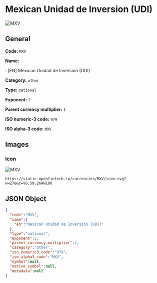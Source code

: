 
# Mexican Unidad de Inversion (UDI) 
![MXV](https://static.openfintech.io/currencies/MXV/icon.svg?w=278&c=v0.59.26#w100)  

## General 
 
**Code:** `MXV` 
 
**Name:** 
 
:	[EN] Mexican Unidad de Inversion (UDI) 
 
**Category:** `other` 
 
**Type:** `national` 
 
**Exponent:** `2` 
 
**Parent currency multiplier:** `1` 
 
**ISO numeric-3 code:** `979` 
 
**ISO alpha-3 code:** `MXV` 
 

## Images 

### Icon 
 
![MXV](https://static.openfintech.io/currencies/MXV/icon.svg?w=278&c=v0.59.26#w100)  

```
https://static.openfintech.io/currencies/MXV/icon.svg?w=278&c=v0.59.26#w100
```  

## JSON Object 

```json
{
  "code":"MXV",
  "name":{
    "en":"Mexican Unidad de Inversion (UDI)"
  },
  "type":"national",
  "exponent":2,
  "parent_currency_multiplier":1,
  "category":"other",
  "iso_numeric3_code":"979",
  "iso_alpha3_code":"MXV",
  "symbol":null,
  "native_symbol":null,
  "metadata":null
}
```  
